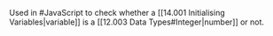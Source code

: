 Used in #JavaScript to check whether a [[14.001 Initialising Variables|variable]] is a [[12.003 Data Types#Integer|number]] or not.